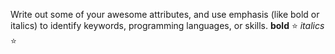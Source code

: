 Write out some of your awesome attributes, and use emphasis (like bold or italics) to identify keywords, programming languages, or skills. 
__bold__
:star: _italics_ :star:
